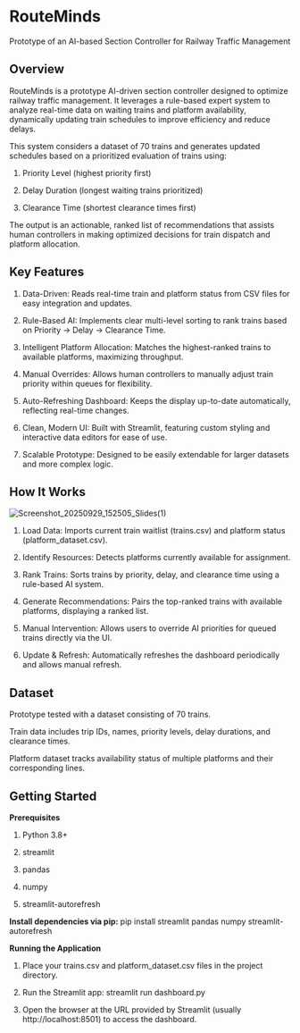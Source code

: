 # RouteMinds

Prototype of an AI-based Section Controller for Railway Traffic Management

## **Overview**

RouteMinds is a prototype AI-driven section controller designed to optimize railway traffic management. It leverages a rule-based expert system to analyze real-time data on waiting trains and platform availability, dynamically updating train schedules to improve efficiency and reduce delays.

This system considers a dataset of 70 trains and generates updated schedules based on a prioritized evaluation of trains using:

1. Priority Level (highest priority first)

2. Delay Duration (longest waiting trains prioritized)

3. Clearance Time (shortest clearance times first)

The output is an actionable, ranked list of recommendations that assists human controllers in making optimized decisions for train dispatch and platform allocation.

## **Key Features**

1. Data-Driven: Reads real-time train and platform status from CSV files for easy integration and updates.

2. Rule-Based AI: Implements clear multi-level sorting to rank trains based on Priority → Delay → Clearance Time.

3. Intelligent Platform Allocation: Matches the highest-ranked trains to available platforms, maximizing throughput.

4. Manual Overrides: Allows human controllers to manually adjust train priority within queues for flexibility.

5. Auto-Refreshing Dashboard: Keeps the display up-to-date automatically, reflecting real-time changes.

6. Clean, Modern UI: Built with Streamlit, featuring custom styling and interactive data editors for ease of use.

7. Scalable Prototype: Designed to be easily extendable for larger datasets and more complex logic.

## **How It Works**

![Screenshot_20250929_152505_Slides(1)](https://github.com/user-attachments/assets/178a01f6-db35-4cab-a681-e23a1d0ec02a)


1. Load Data: Imports current train waitlist (trains.csv) and platform status (platform_dataset.csv).

2. Identify Resources: Detects platforms currently available for assignment.

3. Rank Trains: Sorts trains by priority, delay, and clearance time using a rule-based AI system.

4. Generate Recommendations: Pairs the top-ranked trains with available platforms, displaying a ranked list.

5. Manual Intervention: Allows users to override AI priorities for queued trains directly via the UI.

6. Update & Refresh: Automatically refreshes the dashboard periodically and allows manual refresh.

## **Dataset**

Prototype tested with a dataset consisting of 70 trains.

Train data includes trip IDs, names, priority levels, delay durations, and clearance times.

Platform dataset tracks availability status of multiple platforms and their corresponding lines.

## **Getting Started**
**Prerequisites**

1. Python 3.8+

2. streamlit

3. pandas

4. numpy

5. streamlit-autorefresh

**Install dependencies via pip:**
pip install streamlit pandas numpy streamlit-autorefresh

**Running the Application**

1. Place your trains.csv and platform_dataset.csv files in the project directory.

2. Run the Streamlit app:
streamlit run dashboard.py

3. Open the browser at the URL provided by Streamlit (usually http://localhost:8501) to access the dashboard.
